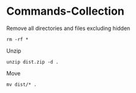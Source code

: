 # Commands-Collection

Remove all directories and files excluding hidden

    rm -rf *

Unzip

    unzip dist.zip -d .

Move

    mv dist/* .

